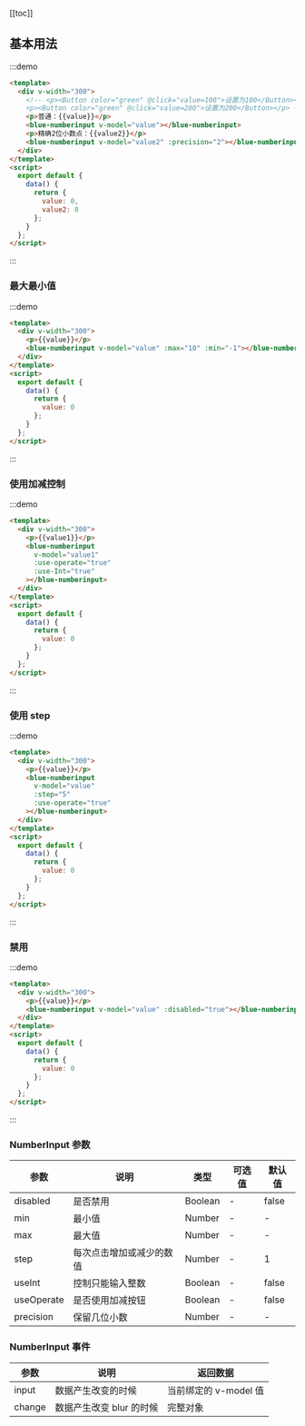 [[toc]]

## 基本用法

:::demo

```html
<template>
  <div v-width="300">
    <!-- <p><Button color="green" @click="value=100">设置为100</Button></p>
    <p><Button color="green" @click="value=200">设置为200</Button></p> -->
    <p>普通：{{value}}</p>
    <blue-numberinput v-model="value"></blue-numberinput>
    <p>精确2位小数点：{{value2}}</p>
    <blue-numberinput v-model="value2" :precision="2"></blue-numberinput>
  </div>
</template>
<script>
  export default {
    data() {
      return {
        value: 0,
        value2: 0
      };
    }
  };
</script>
```

:::

### 最大最小值

:::demo

```html
<template>
  <div v-width="300">
    <p>{{value}}</p>
    <blue-numberinput v-model="value" :max="10" :min="-1"></blue-numberinput>
  </div>
</template>
<script>
  export default {
    data() {
      return {
        value: 0
      };
    }
  };
</script>
```

:::

### 使用加减控制

:::demo

```html
<template>
  <div v-width="300">
    <p>{{value1}}</p>
    <blue-numberinput
      v-model="value1"
      :use-operate="true"
      :use-Int="true"
    ></blue-numberinput>
  </div>
</template>
<script>
  export default {
    data() {
      return {
        value: 0
      };
    }
  };
</script>
```

:::

### 使用 step

:::demo

```html
<template>
  <div v-width="300">
    <p>{{value}}</p>
    <blue-numberinput
      v-model="value"
      :step="5"
      :use-operate="true"
    ></blue-numberinput>
  </div>
</template>
<script>
  export default {
    data() {
      return {
        value: 0
      };
    }
  };
</script>
```

:::

### 禁用

:::demo

```html
<template>
  <div v-width="300">
    <p>{{value}}</p>
    <blue-numberinput v-model="value" :disabled="true"></blue-numberinput>
  </div>
</template>
<script>
  export default {
    data() {
      return {
        value: 0
      };
    }
  };
</script>
```

:::

### NumberInput 参数

| 参数       | 说明                     | 类型    | 可选值 | 默认值 |
| ---------- | ------------------------ | ------- | ------ | ------ |
| disabled   | 是否禁用                 | Boolean | -      | false  |
| min        | 最小值                   | Number  | -      | -      |
| max        | 最大值                   | Number  | -      | -      |
| step       | 每次点击增加或减少的数值 | Number  | -      | 1      |
| useInt     | 控制只能输入整数         | Boolean | -      | false  |
| useOperate | 是否使用加减按钮         | Boolean | -      | false  |
| precision  | 保留几位小数             | Number  | -      | -      |

### NumberInput 事件

| 参数   | 说明                     | 返回数据              |
| ------ | ------------------------ | --------------------- |
| input  | 数据产生改变的时候       | 当前绑定的 v-model 值 |
| change | 数据产生改变 blur 的时候 | 完整对象              |

<script>
export default {
    data() {
      return {
        value: 0,
        value1:0,
        value2: 0
      };
    }
  };
</script>
<style>
  .demo-box.demo-alert .el-alert {
    margin: 20px 0 0;
  }

  .demo-box.demo-alert .el-alert:first-child {
    margin: 0;
  }
</style>
